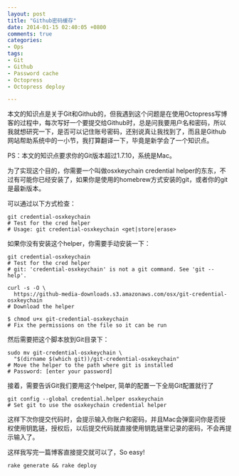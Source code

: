 ```yaml
---
layout: post
title: "Github密码缓存"
date: 2014-01-15 02:40:05 +0800
comments: true
categories:
- Ops
tags:
- Git
- Github
- Password cache
- Octopress
- Octopress deploy

---
```


本文的知识点是关于Git和Github的，但我遇到这个问题是在使用Octopress写博客的过程中，每次写好一个要提交给Github时，总是问我要用户名和密码，所以我就想研究一下，是否可以记住账号密码，还别说真让我找到了，而且是Github网站帮助系统中的一小节，我打算翻译一下，毕竟是新学会了一个知识点。

<!-- more -->

PS：本文的知识点要求你的Git版本超过1.7.10，系统是Mac。

为了实现这个目的，你需要一个叫做osxkeychain credential helper的东东，不过有可能你已经安装了，如果你是使用的homebrew方式安装的git，或者你的git是最新版本。

可以通过以下方式检查：

```
git credential-osxkeychain
# Test for the cred helper
# Usage: git credential-osxkeychain <get|store|erase>
```

如果你没有安装这个helper，你需要手动安装一下：

```
git credential-osxkeychain
# Test for the cred helper
# git: 'credential-osxkeychain' is not a git command. See 'git --help'.

curl -s -O \
  https://github-media-downloads.s3.amazonaws.com/osx/git-credential-osxkeychain
# Download the helper

$ chmod u+x git-credential-osxkeychain
# Fix the permissions on the file so it can be run
```

然后需要把这个脚本放到Git目录下：
```
sudo mv git-credential-osxkeychain \
  "$(dirname $(which git))/git-credential-osxkeychain"
# Move the helper to the path where git is installed
# Password: [enter your password]
```

接着，需要告诉Git我们要用这个helper, 简单的配置一下全局Git配置就行了
```
git config --global credential.helper osxkeychain
# Set git to use the osxkeychain credential helper
```

这样下次你提交代码时，会提示输入你账户和密码，并且Mac会弹窗问你是否授权使用钥匙链，授权后，以后提交代码就直接使用钥匙链里记录的密码，不会再提示输入了。

这样我写完一篇博客直接提交就可以了，So easy!

```
rake generate && rake deploy
```
